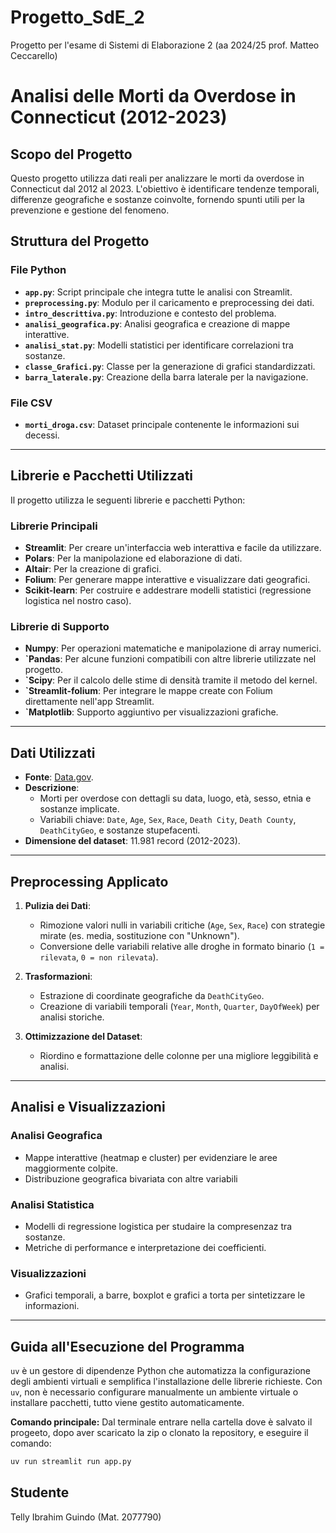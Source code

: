 # Progetto_SdE_2
Progetto per l'esame di Sistemi di Elaborazione 2 (aa 2024/25 prof. Matteo Ceccarello)

# Analisi delle Morti da Overdose in Connecticut (2012-2023)

## Scopo del Progetto
Questo progetto utilizza dati reali per analizzare le morti da overdose in Connecticut dal 2012 al 2023. L'obiettivo è identificare tendenze temporali, differenze geografiche e sostanze coinvolte, fornendo spunti utili per la prevenzione e gestione del fenomeno.


## Struttura del Progetto
### File Python
- **`app.py`**: Script principale che integra tutte le analisi con Streamlit.
- **`preprocessing.py`**: Modulo per il caricamento e preprocessing dei dati.
- **`intro_descrittiva.py`**: Introduzione e contesto del problema.
- **`analisi_geografica.py`**: Analisi geografica e creazione di mappe interattive.
- **`analisi_stat.py`**: Modelli statistici per identificare correlazioni tra sostanze.
- **`classe_Grafici.py`**: Classe per la generazione di grafici standardizzati.
- **`barra_laterale.py`**: Creazione della barra laterale per la navigazione.

### File CSV
- **`morti_droga.csv`**: Dataset principale contenente le informazioni sui decessi.

---

## Librerie e Pacchetti Utilizzati

Il progetto utilizza le seguenti librerie e pacchetti Python:

### Librerie Principali
- **Streamlit**: Per creare un'interfaccia web interattiva e facile da utilizzare.
- **Polars**: Per la manipolazione ed elaborazione di dati.
- **Altair**: Per la creazione di grafici.
- **Folium**: Per generare mappe interattive e visualizzare dati geografici.
- **Scikit-learn**: Per costruire e addestrare modelli statistici (regressione logistica nel nostro caso).

### Librerie di Supporto
- **Numpy**: Per operazioni matematiche e manipolazione di array numerici.
- **`Pandas**: Per alcune funzioni compatibili con altre librerie utilizzate nel progetto.
- **`Scipy**: Per il calcolo delle stime di densità tramite il metodo del kernel.
- **`Streamlit-folium**: Per integrare le mappe create con Folium direttamente nell'app Streamlit.
- **`Matplotlib**: Supporto aggiuntivo per visualizzazioni grafiche.

---

## Dati Utilizzati
- **Fonte**: [Data.gov](https://catalog.data.gov/dataset/accidental-drug-related-deaths-2012-2018).
- **Descrizione**:
  - Morti per overdose con dettagli su data, luogo, età, sesso, etnia e sostanze implicate.
  - Variabili chiave: `Date`, `Age`, `Sex`, `Race`, `Death City`, `Death County`, `DeathCityGeo`, e sostanze stupefacenti.
- **Dimensione del dataset**: 11.981 record (2012-2023).

---

## Preprocessing Applicato
1. **Pulizia dei Dati**:
   - Rimozione valori nulli in variabili critiche (`Age`, `Sex`, `Race`) con strategie mirate (es. media, sostituzione con "Unknown").
   - Conversione delle variabili relative alle droghe in formato binario (`1 = rilevata`, `0 = non rilevata`).

2. **Trasformazioni**:
   - Estrazione di coordinate geografiche da `DeathCityGeo`.
   - Creazione di variabili temporali (`Year`, `Month`, `Quarter`, `DayOfWeek`) per analisi storiche.

3. **Ottimizzazione del Dataset**:
   - Riordino e formattazione delle colonne per una migliore leggibilità e analisi.

---

## Analisi e Visualizzazioni
### Analisi Geografica
- Mappe interattive (heatmap e cluster) per evidenziare le aree maggiormente colpite.
- Distribuzione geografica bivariata con altre variabili

### Analisi Statistica
- Modelli di regressione logistica per studaire la compresenzaz tra sostanze.
- Metriche di performance e interpretazione dei coefficienti.

### Visualizzazioni
- Grafici temporali, a barre, boxplot e grafici a torta per sintetizzare le informazioni.

---

## Guida all'Esecuzione del Programma
`uv` è un gestore di dipendenze Python che automatizza la configurazione degli ambienti virtuali e semplifica l'installazione delle librerie richieste. 
Con `uv`, non è necessario configurare manualmente un ambiente virtuale o installare pacchetti, tutto viene gestito automaticamente.

**Comando principale:**
Dal terminale entrare nella cartella dove è salvato il progeeto, dopo aver scaricato la zip o clonato la repository, e eseguire il comando:
```bash
uv run streamlit run app.py
```

## Studente
Telly Ibrahim Guindo (Mat. 2077790)

